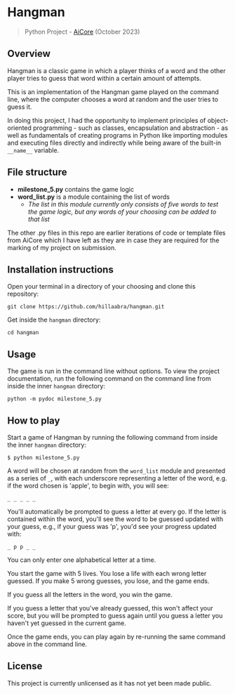 # Hangman

> Python Project - [AiCore](https://www.theaicore.com/) (October 2023)

## Overview

Hangman is a classic game in which a player thinks of a word and the other player tries to guess that word within a certain amount of attempts.

This is an implementation of the Hangman game played on the command line, where the computer chooses a word at random and the user tries to guess it.

In doing this project, I had the opportunity to implement principles of object-oriented programming - such as classes, encapsulation and abstraction - as well as fundamentals of creating programs in Python like importing modules and executing files directly and indirectly while being aware of the built-in `__name__` variable.

## File structure
- **milestone_5.py** contains the game logic
- **word_list.py** is a module containing the list of words
  - *The list in this module currently only consists of five words to test the game logic, but any words of your choosing can be added to that list*

The other .py files in this repo are earlier iterations of code or template files from AiCore which I have left as they are in case they are required for the marking of my project on submission.

## Installation instructions

Open your terminal in a directory of your choosing and clone this repository:

```
git clone https://github.com/hillaabra/hangman.git
```
Get inside the `hangman` directory:
```
cd hangman
```

## Usage

The game is run in the command line without options. To view the project documentation, run the following command on the command line from inside the inner `hangman` directory:

```
python -m pydoc milestone_5.py
```

## How to play

Start a game of Hangman by running the following command from inside the inner `hangman` directory:
```
$ python milestone_5.py
```

A word will be chosen at random from the `word_list` module and presented as a series of `_`, with each underscore representing a letter of the word, e.g. if the word chosen is 'apple', to begin with, you will see:
```
_ _ _ _ _
```

You'll automatically be prompted to guess a letter at every go. If the letter is contained within the word, you'll see the word to be guessed updated with your guess, e.g., if your guess was 'p', you'd see your progress updated with:
```
_ p p _ _
```

You can only enter one alphabetical letter at a time.

You start the game with 5 lives. You lose a life with each wrong letter guessed. If you make 5 wrong guesses, you lose, and the game ends.

If you guess all the letters in the word, you win the game.

If you guess a letter that you've already guessed, this won't affect your score, but you will be prompted to guess again until you guess a letter you haven't yet guessed in the current game.

Once the game ends, you can play again by re-running the same command above in the command line.


## License

This project is currently unlicensed as it has not yet been made public.